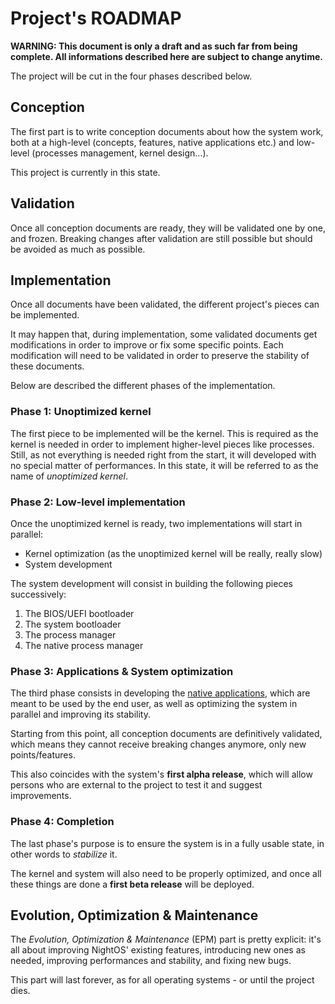 # Project's ROADMAP

**WARNING: This document is only a draft and as such far from being complete. All informations described here are subject to change anytime.**

The project will be cut in the four phases described below.

## Conception

The first part is to write conception documents about how the system work, both at a high-level (concepts, features, native applications etc.) and low-level (processes management, kernel design...).

This project is currently in this state.

## Validation

Once all conception documents are ready, they will be validated one by one, and frozen. Breaking changes after validation are still possible but should be avoided as much as possible.

## Implementation

Once all documents have been validated, the different project's pieces can be implemented.

It may happen that, during implementation, some validated documents get modifications in order to improve or fix some specific points. Each modification will need to be validated in order to preserve the stability of these documents.

Below are described the different phases of the implementation.

### Phase 1: Unoptimized kernel

The first piece to be implemented will be the kernel. This is required as the kernel is needed in order to implement higher-level pieces like processes. Still, as not everything is needed right from the start, it will developed with no special matter of performances. In this state, it will be referred to as the name of _unoptimized kernel_.

### Phase 2: Low-level implementation

Once the unoptimized kernel is ready, two implementations will start in parallel:

- Kernel optimization (as the unoptimized kernel will be really, really slow)
- System development

The system development will consist in building the following pieces successively:

1. The BIOS/UEFI bootloader
2. The system bootloader
3. The process manager
4. The native process manager

### Phase 3: Applications & System optimization

The third phase consists in developing the [native applications](../applications/), which are meant to be used by the end user, as well as optimizing the system in parallel and improving its stability.

Starting from this point, all conception documents are definitively validated, which means they cannot receive breaking changes anymore, only new points/features.

This also coincides with the system's **first alpha release**, which will allow persons who are external to the project to test it and suggest improvements.

### Phase 4: Completion

The last phase's purpose is to ensure the system is in a fully usable state, in other words to _stabilize_ it.

The kernel and system will also need to be properly optimized, and once all these things are done a **first beta release** will be deployed.

## Evolution, Optimization & Maintenance

The _Evolution, Optimization & Maintenance_ (EPM) part is pretty explicit: it's all about improving NightOS' existing features, introducing new ones as needed, improving performances and stability, and fixing new bugs.

This part will last forever, as for all operating systems - or until the project dies.
